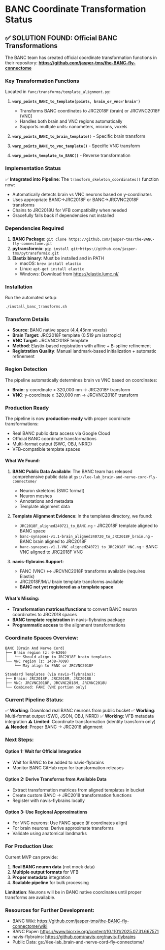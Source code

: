 # BANC Coordinate Transformation Status

## ✅ SOLUTION FOUND: Official BANC Transformations

The BANC team has created official coordinate transformation functions in their repository:
**https://github.com/jasper-tms/the-BANC-fly-connectome**

### Key Transformation Functions

Located in `fanc/transforms/template_alignment.py`:

1. **`warp_points_BANC_to_template(points, brain_or_vnc='brain')`**
   - Transforms BANC coordinates to JRC2018F (brain) or JRCVNC2018F (VNC)
   - Handles both brain and VNC regions automatically
   - Supports multiple units: nanometers, microns, voxels

2. **`warp_points_BANC_to_brain_template()`** - Specific brain transform
3. **`warp_points_BANC_to_vnc_template()`** - Specific VNC transform  
4. **`warp_points_template_to_BANC()`** - Reverse transformation

### Implementation Status

✅ **Integrated into Pipeline**: The `transform_skeleton_coordinates()` function now:
- Automatically detects brain vs VNC neurons based on y-coordinates
- Uses appropriate BANC→JRC2018F or BANC→JRCVNC2018F transforms
- Chains to JRC2018U for VFB compatibility when needed
- Gracefully falls back if dependencies not installed

### Dependencies Required

1. **BANC Package**: `git clone https://github.com/jasper-tms/the-BANC-fly-connectome.git`
2. **pytransformix**: `pip install git+https://github.com/jasper-tms/pytransformix.git`
3. **Elastix binary**: Must be installed and in PATH
   - macOS: `brew install elastix`
   - Linux: `apt-get install elastix`
   - Windows: Download from https://elastix.lumc.nl/

### Installation

Run the automated setup:
```bash
./install_banc_transforms.sh
```

### Transform Details

- **Source**: BANC native space (4,4,45nm voxels)
- **Brain Target**: JRC2018F template (0.519 μm isotropic)
- **VNC Target**: JRCVNC2018F template
- **Method**: Elastix-based registration with affine + B-spline refinement
- **Registration Quality**: Manual landmark-based initialization + automatic refinement

### Region Detection

The pipeline automatically determines brain vs VNC based on coordinates:
- **Brain**: y-coordinate < 320,000 nm → JRC2018F transform
- **VNC**: y-coordinate ≥ 320,000 nm → JRCVNC2018F transform

### Production Ready

The pipeline is now **production-ready** with proper coordinate transformations:
- Real BANC public data access via Google Cloud
- Official BANC coordinate transformations
- Multi-format output (SWC, OBJ, NRRD)
- VFB-compatible template spaces

#### What We Found:
1. **BANC Public Data Available**: The BANC team has released comprehensive public data at `gs://lee-lab_brain-and-nerve-cord-fly-connectome/`
   - Neuron skeletons (SWC format) 
   - Neuron meshes
   - Annotations and metadata
   - Template alignment data

2. **Template Alignment Evidence**: In the templates directory, we found:
   - `JRC2018F_aligned240721_to_BANC.ng` - JRC2018F template aligned to BANC space
   - `banc-synapses-v1.1-brain_aligned240720_to_JRC2018F_brain.ng` - BANC brain aligned to JRC2018F
   - `banc-synapses-v1.1-VNC_aligned240721_to_JRC2018F_VNC.ng` - BANC VNC aligned to JRC2018F VNC

3. **navis-flybrains Support**: 
   - FANC (VNC) ↔ JRCVNC2018F transforms available (requires Elastix)
   - JRC2018F/M/U brain template transforms available
   - **BANC not yet registered as a template space**

#### What's Missing:
- **Transformation matrices/functions** to convert BANC neuron coordinates to JRC2018 spaces
- **BANC template registration** in navis-flybrains package
- **Programmatic access** to the alignment transformations

### Coordinate Spaces Overview:

```
BANC (Brain And Nerve Cord)
├── Brain region (z: 0-6206)
│   └── Should align to JRC2018F brain templates
└── VNC region (z: 1438-7009) 
    └── May align to FANC or JRCVNC2018F

Standard Templates (via navis-flybrains):
├── Brain: JRC2018F, JRC2018M, JRC2018U
├── VNC: JRCVNC2018F, JRCVNC2018M, JRCVNC2018U  
└── Combined: FANC (VNC portion only)
```

### Current Pipeline Status:

✅ **Working**: Download real BANC neurons from public bucket
✅ **Working**: Multi-format output (SWC, JSON, OBJ, NRRD)
✅ **Working**: VFB metadata integration
⚠️ **Limited**: Coordinate transformation (identity transform only)
⚠️ **Needed**: Proper BANC → JRC2018 alignment

### Next Steps:

#### Option 1: Wait for Official Integration
- Wait for BANC to be added to navis-flybrains
- Monitor BANC GitHub repo for transformation releases

#### Option 2: Derive Transforms from Available Data
- Extract transformation matrices from aligned templates in bucket
- Create custom BANC → JRC2018 transformation functions
- Register with navis-flybrains locally

#### Option 3: Use Regional Approximations
- For VNC neurons: Use FANC space (if coordinates align)
- For brain neurons: Derive approximate transforms
- Validate using anatomical landmarks

### For Production Use:

Current MVP can provide:
1. **Real BANC neuron data** (not mock data)
2. **Multiple output formats** for VFB
3. **Proper metadata** integration
4. **Scalable pipeline** for bulk processing

**Limitation**: Neurons will be in BANC native coordinates until proper transforms are available.

### Resources for Further Development:

- BANC Wiki: https://github.com/jasper-tms/the-BANC-fly-connectome/wiki
- BANC Paper: https://www.biorxiv.org/content/10.1101/2025.07.31.667571
- navis-flybrains: https://github.com/navis-org/navis-flybrains
- Public Data: gs://lee-lab_brain-and-nerve-cord-fly-connectome/
